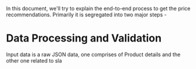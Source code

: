 In this document, we'll try to explain the end-to-end process to get the price recommendations. Primarily it is segregated into two major steps - 
# Data Processing and Validation
Input data is a raw JSON data, one comprises of Product details and the other one related to sla